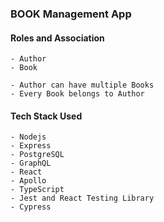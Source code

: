 ### BOOK Management App

#### Roles and Association
    - Author
    - Book
    
    - Author can have multiple Books
    - Every Book belongs to Author

#### Tech Stack Used

    - Nodejs
    - Express
    - PostgreSQL
    - GraphQL
    - React
    - Apollo
    - TypeScript
    - Jest and React Testing Library
    - Cypress
